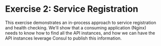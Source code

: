 # Exercise 2: Service Registration

This exercise demonstrates an in-process approach to service registration and health checking. We'll show that a consuming application (Nginx) needs to know how to find all the API instances, and how we can have the API instances leverage Consul to publish this information.
